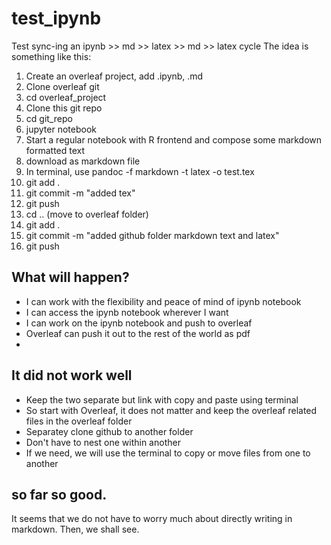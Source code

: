 # test_ipynb
Test sync-ing an ipynb >> md >> latex >> md >> latex cycle
The idea is something like this:

1. Create an overleaf project, add .ipynb, .md 
2. Clone overleaf git
3. cd overleaf_project
4. Clone this git repo
5. cd git_repo
6. jupyter notebook
7. Start a regular notebook with R frontend and compose some markdown formatted text
8. download as markdown file
9. In terminal, use pandoc -f markdown -t latex -o test.tex
10. git add .
11. git commit -m "added tex"
12. git push
13. cd .. (move to overleaf folder)
14. git add .
15. git commit -m "added github folder markdown text and latex"
16. git push 

## What will happen?
- I can work with the flexibility and peace of mind of ipynb notebook
- I can access the ipynb notebook wherever I want
- I can work on the ipynb notebook and push to overleaf
- Overleaf can push it out to the rest of the world as pdf
- 
## It did not work well 
- Keep the two separate but link with copy and paste using terminal
- So start with Overleaf, it does not matter and keep the overleaf related files in the overleaf folder
- Separatey clone github to another folder
- Don't have to nest one within another
- If we need, we will use the terminal to copy or move files from one to another

## so far so good. 
It seems that we do not have to worry much about directly writing in markdown. Then, we shall see. 
